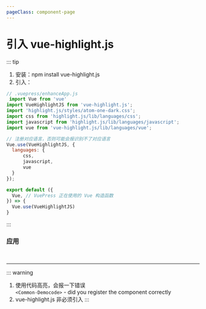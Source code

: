```yaml
---
pageClass: component-page
---
```


# 引入 vue-highlight.js

::: tip
1. 安装：npm install vue-highlight.js
2. 引入：
```js
// .vuepress/enhanceApp.js
 import Vue from 'vue'
import VueHighlightJS from 'vue-highlight.js';
import 'highlight.js/styles/atom-one-dark.css';
import css from 'highlight.js/lib/languages/css';
import javascript from 'highlight.js/lib/languages/javascript';
import vue from 'vue-highlight.js/lib/languages/vue';

// 注册对应语言，否则可能会报识别不了对应语言
Vue.use(VueHighlightJS, {
  languages: {
      css,
      javascript,
      vue
  }
});

export default ({
  Vue, // VuePress 正在使用的 Vue 构造函数
}) => {
  Vue.use(VueHighlightJS)
}
```
:::

### 应用

&nbsp;

<template>
  <div class="demo-button">
    <div>
      <el-button>默认按钮</el-button>
      <el-button type="primary">主要按钮</el-button>
      <el-button type="success">成功按钮</el-button>
      <el-button type="info">信息按钮</el-button>
      <el-button type="warning">警告按钮</el-button>
      <el-button type="danger">危险按钮</el-button>
    </div>
  </div>
</template>

---
<Common-Democode title="基本用法" description="基本按钮用法" name="基本用法">
  <highlight-code slot="codeText" lang="vue">
    <template>
      <div class="demo-button">
        <div>
          <el-button>默认按钮</el-button>
          <el-button type="primary">主要按钮</el-button>
          <el-button type="success">成功按钮</el-button>
          <el-button type="info">信息按钮</el-button>
          <el-button type="warning">警告按钮</el-button>
          <el-button type="danger">危险按钮</el-button>
        </div>
      </div>
    </template>
  </highlight-code>
</Common-Democode>

::: warning
1. 使用代码高亮，会报一下错误<br>
 `<Common-Democode>` - did you register the component correctly
2. vue-highlight.js 非必须引入
:::